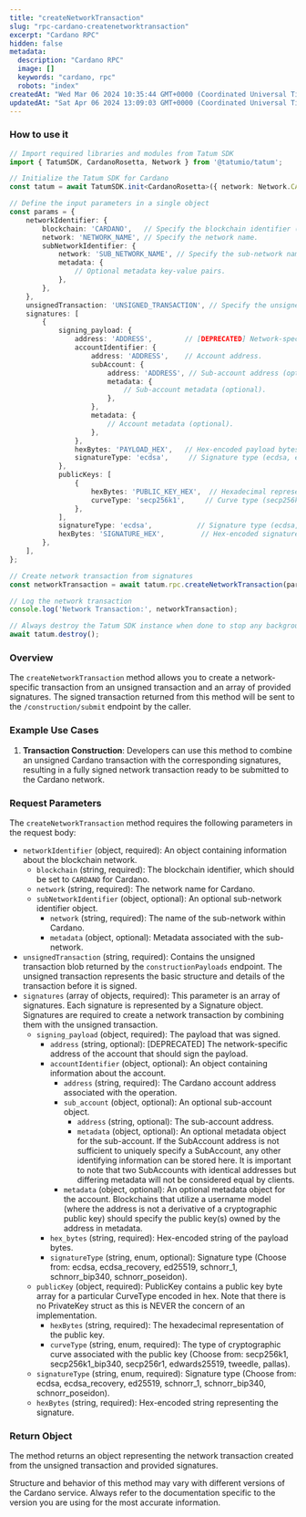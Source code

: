 ```yaml
---
title: "createNetworkTransaction"
slug: "rpc-cardano-createnetworktransaction"
excerpt: "Cardano RPC"
hidden: false
metadata: 
  description: "Cardano RPC"
  image: []
  keywords: "cardano, rpc"
  robots: "index"
createdAt: "Wed Mar 06 2024 10:35:44 GMT+0000 (Coordinated Universal Time)"
updatedAt: "Sat Apr 06 2024 13:09:03 GMT+0000 (Coordinated Universal Time)"
---
```




### How to use it

```typescript
// Import required libraries and modules from Tatum SDK
import { TatumSDK, CardanoRosetta, Network } from '@tatumio/tatum';

// Initialize the Tatum SDK for Cardano
const tatum = await TatumSDK.init<CardanoRosetta>({ network: Network.CARDANO_ROSETTA });

// Define the input parameters in a single object
const params = {
    networkIdentifier: {
        blockchain: 'CARDANO',   // Specify the blockchain identifier ('CARDANO' for Cardano).
        network: 'NETWORK_NAME', // Specify the network name.
        subNetworkIdentifier: {
            network: 'SUB_NETWORK_NAME', // Specify the sub-network name (optional).
            metadata: {
                // Optional metadata key-value pairs.
            },
        },
    },
    unsignedTransaction: 'UNSIGNED_TRANSACTION', // Specify the unsigned transaction blob.
    signatures: [
        {
            signing_payload: {
                address: 'ADDRESS',        // [DEPRECATED] Network-specific address (optional).
                accountIdentifier: {
                    address: 'ADDRESS',    // Account address.
                    subAccount: {
                        address: 'ADDRESS', // Sub-account address (optional).
                        metadata: {
                            // Sub-account metadata (optional).
                        },
                    },
                    metadata: {
                        // Account metadata (optional).
                    },
                },
                hexBytes: 'PAYLOAD_HEX',   // Hex-encoded payload bytes.
                signatureType: 'ecdsa',     // Signature type (ecdsa, ecdsa_recovery, ed25519, schnorr_1, schnorr_bip340, schnorr_poseidon).
            },
            publicKeys: [
                {
                    hexBytes: 'PUBLIC_KEY_HEX',  // Hexadecimal representation of the public key.
                    curveType: 'secp256k1',     // Curve type (secp256k1, secp256k1_bip340, secp256r1, edwards25519, tweedle, pallas).
                },
            ],
            signatureType: 'ecdsa',           // Signature type (ecdsa, ecdsa_recovery, ed25519, schnorr_1, schnorr_bip340, schnorr_poseidon).
            hexBytes: 'SIGNATURE_HEX',         // Hex-encoded signature.
        },
    ],
};

// Create network transaction from signatures
const networkTransaction = await tatum.rpc.createNetworkTransaction(params);

// Log the network transaction
console.log('Network Transaction:', networkTransaction);

// Always destroy the Tatum SDK instance when done to stop any background processes
await tatum.destroy();
```

### Overview

The `createNetworkTransaction` method allows you to create a network-specific transaction from an unsigned transaction and an array of provided signatures. The signed transaction returned from this method will be sent to the `/construction/submit` endpoint by the caller.

### Example Use Cases

1. **Transaction Construction**: Developers can use this method to combine an unsigned Cardano transaction with the corresponding signatures, resulting in a fully signed network transaction ready to be submitted to the Cardano network.

### Request Parameters

The `createNetworkTransaction` method requires the following parameters in the request body:

- `networkIdentifier` (object, required): An object containing information about the blockchain network.
  - `blockchain` (string, required): The blockchain identifier, which should be set to `CARDANO` for Cardano.
  - `network` (string, required): The network name for Cardano.
  - `subNetworkIdentifier` (object, optional): An optional sub-network identifier object.
    - `network` (string, required): The name of the sub-network within Cardano.
    - `metadata` (object, optional): Metadata associated with the sub-network.
- `unsignedTransaction` (string, required): Contains the unsigned transaction blob returned by the `constructionPayloads` endpoint. The unsigned transaction represents the basic structure and details of the transaction before it is signed.
- `signatures` (array of objects, required): This parameter is an array of signatures. Each signature is represented by a Signature object. Signatures are required to create a network transaction by combining them with the unsigned transaction.
  - `signing_payload` (object, required): The payload that was signed.
    - `address` (string, optional): [DEPRECATED] The network-specific address of the account that should sign the payload.
    - `accountIdentifier` (object, optional): An object containing information about the account.
      - `address` (string, required): The Cardano account address associated with the operation.
      - `sub_account` (object, optional): An optional sub-account object.
        - `address` (string, optional): The sub-account address.
        - `metadata` (object, optional): An optional metadata object for the sub-account. If the SubAccount address is not sufficient to uniquely specify a SubAccount, any other identifying information can be stored here. It is important to note that two SubAccounts with identical addresses but differing metadata will not be considered equal by clients.
      - `metadata` (object, optional): An optional metadata object for the account. Blockchains that utilize a username model (where the address is not a derivative of a cryptographic public key) should specify the public key(s) owned by the address in metadata.
    - `hex_bytes` (string, required): Hex-encoded string of the payload bytes.
    - `signatureType` (string, enum, optional): Signature type (Choose from: ecdsa, ecdsa_recovery, ed25519, schnorr_1, schnorr_bip340, schnorr_poseidon).
  - `publicKey` (object, required): PublicKey contains a public key byte array for a particular CurveType encoded in hex. Note that there is no PrivateKey struct as this is NEVER the concern of an implementation.
    - `hexBytes` (string, required): The hexadecimal representation of the public key.
    - `curveType` (string, enum, required): The type of cryptographic curve associated with the public key (Choose from: secp256k1, secp256k1_bip340, secp256r1, edwards25519, tweedle, pallas).
  - `signatureType` (string, enum, required): Signature type (Choose from: ecdsa, ecdsa_recovery, ed25519, schnorr_1, schnorr_bip340, schnorr_poseidon).
  - `hexBytes` (string, required): Hex-encoded string representing the signature.

### Return Object

The method returns an object representing the network transaction created from the unsigned transaction and provided signatures.

Structure and behavior of this method may vary with different versions of the Cardano service. Always refer to the documentation specific to the version you are using for the most accurate information.
